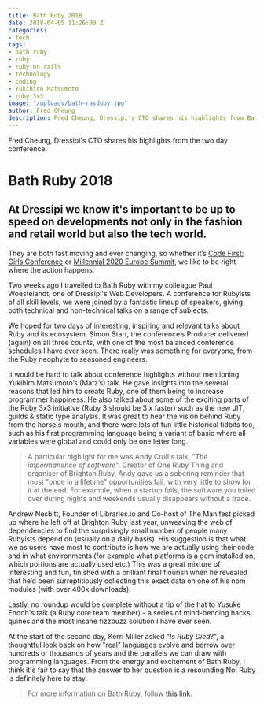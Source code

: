 ```yaml
---
title: Bath Ruby 2018
date: 2018-04-05 11:26:00 Z
categories:
- tech
tags:
- bath ruby
- ruby
- ruby on rails
- technology
- coding
- Yukihiro Matsumoto
- ruby 3x3
image: "/uploads/bath-rasduby.jpg"
author: Fred Cheung
description: Fred Cheung, Dressipi's CTO shares his highlights from Bath Ruby 2018.
---
```


Fred Cheung, Dressipi's CTO shares his highlights from the two day conference.

# Bath Ruby 2018

## At Dressipi we know it's important to be up to speed on developments not only in the fashion and retail world but also the tech world.

They are both fast moving and ever changing, so whether it’s [Code First: Girls Conference](https://dressipi.com/blog/code-first-girls-conference-2017/) or [Millennial 2020 Europe Summit](https://dressipi.com/blog/millennial-2020-europe-summit-day-1/), we like to be right where the action happens.

Two weeks ago I travelled to Bath Ruby with my colleague Paul Woestelandt, one of Dressipi's Web Developers. A conference for Rubyists of all skill levels, we were joined by a fantastic lineup of speakers, giving both technical and non-technical talks on a range of subjects.

We hoped for two days of interesting, inspiring and relevant talks about Ruby and its ecosystem. Simon Starr, the conference’s Producer delivered (again) on all three counts, with one of the most balanced conference schedules I have ever seen. There really was something for everyone, from the Ruby neophyte to seasoned engineers.

It would be hard to talk about conference highlights without mentioning Yukihiro Matsumoto’s (Matz’s) talk. He gave insights into the several reasons that led him to create Ruby, one of them being to increase programmer happiness. He also talked about some of the exciting parts of the Ruby 3x3 initiative (Ruby 3 should be 3 x faster) such as the new JIT, guilds & static type analysis. It was great to hear the vision behind Ruby from the horse's mouth, and there were lots of fun little historical tidbits too, such as his first programming language being a variant of basic where all variables were global and could only be one letter long.

> A particular highlight for me was Andy Croll's talk, "*The impermanence of software*". Creator of One Ruby Thing and organiser of Brighton Ruby, Andy gave us a sobering reminder that most "once in a lifetime" opportunities fail, with very little to show for it at the end. For example, when a startup fails, the software you toiled over during nights and weekends usually disappears without a trace.

Andrew Nesbitt, Founder of Libraries.io and Co-host of The Manifest picked up where he left off at Brighton Ruby last year, unweaving the web of dependencies to find the surprisingly small number of people many Rubyists depend on (usually on a daily basis). His suggestion is that what we as users have most to contribute is how we are actually using their code and in what environments (for example what platforms is a gem installed on, which portions are actually used etc.) This was a great mixture of interesting and fun, finished with a brilliant final flourish when he revealed that he’d been surreptitiously collecting this exact data on one of his npm modules (with over 400k downloads).

Lastly, no roundup would be complete without a tip of the hat to Yusuke Endoh's talk (a Ruby core team member) - a series of mind-bending hacks, quines and the most insane fizzbuzz solution I have ever seen.

At the start of the second day, Kerri Miller asked "*Is Ruby Died*?", a thoughtful look back on how "real" languages evolve and borrow over hundreds or thousands of years and the parallels we can draw with programming languages. From the energy and excitement of Bath Ruby, I think it's fair to say that the answer to her question is a resounding No! Ruby is definitely here to stay.

> For more information on Bath Ruby, follow [this link](https://2018.bathruby.uk/).

